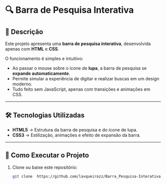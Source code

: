 # 🔍 Barra de Pesquisa Interativa

## 📌 Descrição
Este projeto apresenta uma **barra de pesquisa interativa**, desenvolvida apenas com **HTML** e **CSS**.  

O funcionamento é simples e intuitivo:  
- Ao passar o mouse sobre o ícone de **lupa**, a barra de pesquisa se **expande automaticamente**.  
- Permite simular a experiência de digitar e realizar buscas em um design moderno.  
- Tudo feito sem JavaScript, apenas com transições e animações em CSS.  

---

## 🛠 Tecnologias Utilizadas
- **HTML5** → Estrutura da barra de pesquisa e do ícone de lupa.  
- **CSS3** → Estilização, animações e efeito de expansão da barra.  

---

## 🚀 Como Executar o Projeto
1. Clone ou baixe este repositório:  
   ```bash
   git clone  https://github.com/lavqueirozz/Barra_Pesquisa-Interativa.git
